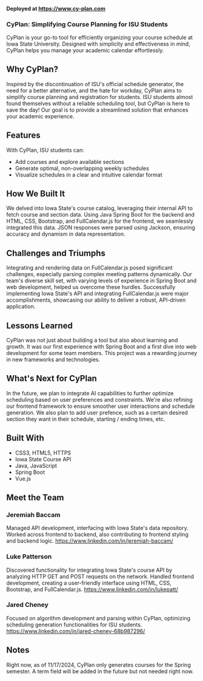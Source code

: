 #### Deployed at https://www.cy-plan.com
### CyPlan: Simplifying Course Planning for ISU Students

CyPlan is your go-to tool for efficiently organizing your course schedule at Iowa State University. Designed with simplicity and effectiveness in mind, CyPlan helps you manage your academic calendar effortlessly.

## Why CyPlan?

Inspired by the discontinuation of ISU's official schedule generator, the need for a better alternative, and the hate for workday, CyPlan aims to simplify course planning and registration for students. ISU students almost found themselves without a reliable scheduling tool, but CyPlan is here to save the day! Our goal is to provide a streamlined solution that enhances your academic experience.

## Features

With CyPlan, ISU students can:

- Add courses and explore available sections
- Generate optimal, non-overlapping weekly schedules
- Visualize schedules in a clear and intuitive calendar format

## How We Built It

We delved into Iowa State's course catalog, leveraging their internal API to fetch course and section data. Using Java Spring Boot for the backend and HTML, CSS, Bootstrap, and FullCalendar.js for the frontend, we seamlessly integrated this data. JSON responses were parsed using Jackson, ensuring accuracy and dynamism in data representation.

## Challenges and Triumphs

Integrating and rendering data on FullCalendar.js posed significant challenges, especially parsing complex meeting patterns dynamically. Our team's diverse skill set, with varying levels of experience in Spring Boot and web development, helped us overcome these hurdles. Successfully implementing Iowa State's API and integrating FullCalendar.js were major accomplishments, showcasing our ability to deliver a robust, API-driven application.

## Lessons Learned

CyPlan was not just about building a tool but also about learning and growth. It was our first experience with Spring Boot and a first dive into web development for some team members. This project was a rewarding journey in new frameworks and technologies.

## What's Next for CyPlan

In the future, we plan to integrate AI capabilities to further optimize scheduling based on user preferences and constraints. We're also refining our frontend framework to ensure smoother user interactions and schedule generation. We also
plan to add user prefence, such as a certain desired section they want in their schedule, starting / ending times, etc.

## Built With

- CSS3, HTML5, HTTPS
- Iowa State Course API
- Java, JavaScript
- Spring Boot
- Vue.js 

## Meet the Team

### Jeremiah Baccam
Managed API development, interfacing with Iowa State's data repository. Worked across frontend to backend, also contributing to frontend styling and backend logic.
https://www.linkedin.com/in/jeremiah-baccam/

### Luke Patterson
Discovered functionality for integrating Iowa State's course API by analyzing HTTP GET and POST requests on the network. Handled frontend development, creating a user-friendly interface using HTML, CSS, Bootstrap, and FullCalendar.js.
https://www.linkedin.com/in/lukepatt/

### Jared Cheney
Focused on algorithm development and parsing within CyPlan, optimizing scheduling generation functionalities for ISU students.
https://www.linkedin.com/in/jared-cheney-68b987296/

## Notes
Right now, as of 11/17/2024, CyPlan only generates courses for the Spring semester. A term field will be added in the future but not needed right now. 
